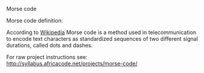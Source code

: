 Morse code

Morse code definition:

According to [Wikipedia](https://en.wikipedia.org/wiki/Morse_code) Morse code is a method used in telecommunication to encode text characters as standardized sequences of two different signal durations, called dots and dashes.


For raw project instructions see: http://syllabus.africacode.net/projects/morse-code/